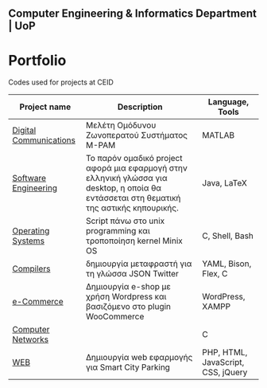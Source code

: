 <!-- PROJECT LOGO -->
<br />
<p align="center">

## Computer Engineering & Informatics Department | UoP 
  


# Portfolio
Codes used for projects at CEID

Project name | Description |Language, Tools
------------- |  ------------ |  ------------
[Digital Communications](https://github.com/sskrs/CEID_LIFE/tree/master/Digital%20Communications) |Μελέτη Ομόδυνου Ζωνοπερατού Συστήματος M-PAM| MATLAB
[Software Engineering](https://github.com/sskrs/CEID_LIFE/tree/master/SoftEngProject19-master) |Το παρόν ομαδικό project αφορά μια εφαρμογή στην ελληνική γλώσσα για desktop, η οποία θα εντάσσεται στη θεματική της αστικής κηπουρικής. |  Java, LaTeX
[Operating Systems](https://github.com/sskrs/CEID_LIFE/tree/master/OS) | Script πάνω στο unix programming και τροποποίηση kernel Minix OS |C, Shell, Βash
[Compilers](https://github.com/sskrs/CEID-Projects-/tree/master/Compilers)  | δημιουργία μεταφραστή για τη γλώσσα JSON Twitter |YAML, Bison, Flex, C
[e-Commerce](https://github.com/sskrs/CEID-Projects-/tree/master/e-Commerce) | Δημιουργία e-shop με χρήση Wordpress και βασιζόμενο στο plugin WooCommerce  |WordPress, XAMPP
[Computer Networks](https://github.com/sskrs/CEID-Projects-/tree/master/Computer%20Networks)||C
[WEB](https://github.com/sskrs/CEID-Projects/tree/master/WEB)|Δημιουργία web εφαρμογής για Smart City Parking|PHP, HTML, JavaScript, CSS, jQuery
</p>
